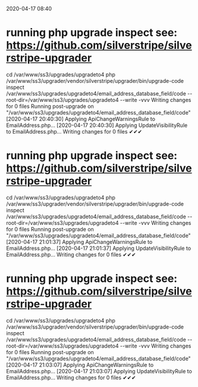2020-04-17 08:40

# running php upgrade inspect see: https://github.com/silverstripe/silverstripe-upgrader
cd /var/www/ss3/upgrades/upgradeto4
php /var/www/ss3/upgrader/vendor/silverstripe/upgrader/bin/upgrade-code inspect /var/www/ss3/upgrades/upgradeto4/email_address_database_field/code  --root-dir=/var/www/ss3/upgrades/upgradeto4 --write -vvv
Writing changes for 0 files
Running post-upgrade on "/var/www/ss3/upgrades/upgradeto4/email_address_database_field/code"
[2020-04-17 20:40:30] Applying ApiChangeWarningsRule to EmailAddress.php...
[2020-04-17 20:40:30] Applying UpdateVisibilityRule to EmailAddress.php...
Writing changes for 0 files
✔✔✔
# running php upgrade inspect see: https://github.com/silverstripe/silverstripe-upgrader
cd /var/www/ss3/upgrades/upgradeto4
php /var/www/ss3/upgrader/vendor/silverstripe/upgrader/bin/upgrade-code inspect /var/www/ss3/upgrades/upgradeto4/email_address_database_field/code  --root-dir=/var/www/ss3/upgrades/upgradeto4 --write -vvv
Writing changes for 0 files
Running post-upgrade on "/var/www/ss3/upgrades/upgradeto4/email_address_database_field/code"
[2020-04-17 21:01:37] Applying ApiChangeWarningsRule to EmailAddress.php...
[2020-04-17 21:01:37] Applying UpdateVisibilityRule to EmailAddress.php...
Writing changes for 0 files
✔✔✔
# running php upgrade inspect see: https://github.com/silverstripe/silverstripe-upgrader
cd /var/www/ss3/upgrades/upgradeto4
php /var/www/ss3/upgrader/vendor/silverstripe/upgrader/bin/upgrade-code inspect /var/www/ss3/upgrades/upgradeto4/email_address_database_field/code  --root-dir=/var/www/ss3/upgrades/upgradeto4 --write -vvv
Writing changes for 0 files
Running post-upgrade on "/var/www/ss3/upgrades/upgradeto4/email_address_database_field/code"
[2020-04-17 21:03:07] Applying ApiChangeWarningsRule to EmailAddress.php...
[2020-04-17 21:03:07] Applying UpdateVisibilityRule to EmailAddress.php...
Writing changes for 0 files
✔✔✔